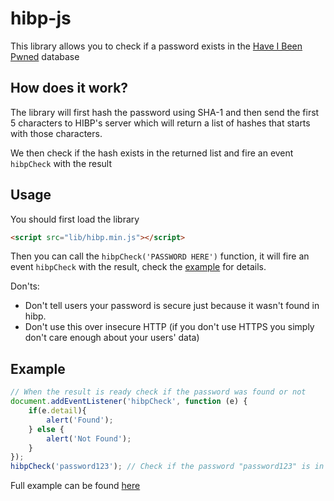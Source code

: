 # hibp-js
This library allows you to check if a password exists in the [Have I Been Pwned](https://haveibeenpwned.com/Passwords) database

## How does it work?
The library will first hash the password using SHA-1 and then send the first 5 characters to HIBP's server which will return a list of hashes that starts with those characters.

We then check if the hash exists in the returned list and fire an event `hibpCheck` with the result

## Usage
You should first load the library
```html
<script src="lib/hibp.min.js"></script>
```

Then you can call the `hibpCheck('PASSWORD HERE')` function, it will fire an event `hibpCheck` with the result, check the [example](#example) for details.

Don'ts:
- Don't tell users your password is secure just because it wasn't found in hibp.
- Don't use this over insecure HTTP (if you don't use HTTPS you simply don't care enough about your users' data)

## Example
```javascript
// When the result is ready check if the password was found or not
document.addEventListener('hibpCheck', function (e) {  
    if(e.detail){
        alert('Found');
    } else {
        alert('Not Found');
    }
});
hibpCheck('password123'); // Check if the password "password123" is in HIBP's database
```
Full example can be found [here](example.html)